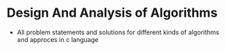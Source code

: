 # Design And Analysis of Algorithms

- All problem statements and solutions for different kinds of algorithms and approces in c language

